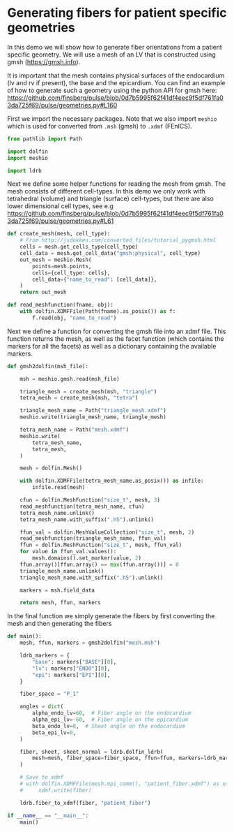 # Generating fibers for patient specific geometries

In this demo we will show how to generate fiber orientations from a patient specific geometry. We will use a mesh of an LV that is constructed using gmsh (https://gmsh.info).

It is important that the mesh contains physical surfaces of the endocardium (lv and rv if present), the base and the epicardium. You can find an example of how to generate such a geometry using the python API for gmsh here: https://github.com/finsberg/pulse/blob/0d7b5995f62f41df4eec9f5df761fa03da725f69/pulse/geometries.py#L160

First we import the necessary packages. Note that we also import `meshio` which is used for converted from `.msh` (gmsh) to `.xdmf` (FEnICS).

```python
from pathlib import Path
```

```python
import dolfin
import meshio
```

```python
import ldrb
```


Next we define some helper functions for reading the mesh from gmsh. The mesh consists of different cell-types. In this demo we only work with tetrahedral (volume) and triangle (surface) cell-types, but there are also lower dimensional cell types, see e.g https://github.com/finsberg/pulse/blob/0d7b5995f62f41df4eec9f5df761fa03da725f69/pulse/geometries.py#L61


```python
def create_mesh(mesh, cell_type):
    # From http://jsdokken.com/converted_files/tutorial_pygmsh.html
    cells = mesh.get_cells_type(cell_type)
    cell_data = mesh.get_cell_data("gmsh:physical", cell_type)
    out_mesh = meshio.Mesh(
        points=mesh.points,
        cells={cell_type: cells},
        cell_data={"name_to_read": [cell_data]},
    )
    return out_mesh
```

```python
def read_meshfunction(fname, obj):
    with dolfin.XDMFFile(Path(fname).as_posix()) as f:
        f.read(obj, "name_to_read")
```


Next we define a function for converting the gmsh file into an xdmf file. This function returns the mesh, as well as the facet function (which contains the markers for all the facets) as well as a dictionary containing the available markers.


```python
def gmsh2dolfin(msh_file):

    msh = meshio.gmsh.read(msh_file)

    triangle_mesh = create_mesh(msh, "triangle")
    tetra_mesh = create_mesh(msh, "tetra")

    triangle_mesh_name = Path("triangle_mesh.xdmf")
    meshio.write(triangle_mesh_name, triangle_mesh)

    tetra_mesh_name = Path("mesh.xdmf")
    meshio.write(
        tetra_mesh_name,
        tetra_mesh,
    )

    mesh = dolfin.Mesh()

    with dolfin.XDMFFile(tetra_mesh_name.as_posix()) as infile:
        infile.read(mesh)

    cfun = dolfin.MeshFunction("size_t", mesh, 3)
    read_meshfunction(tetra_mesh_name, cfun)
    tetra_mesh_name.unlink()
    tetra_mesh_name.with_suffix(".h5").unlink()

    ffun_val = dolfin.MeshValueCollection("size_t", mesh, 2)
    read_meshfunction(triangle_mesh_name, ffun_val)
    ffun = dolfin.MeshFunction("size_t", mesh, ffun_val)
    for value in ffun_val.values():
        mesh.domains().set_marker(value, 2)
    ffun.array()[ffun.array() == max(ffun.array())] = 0
    triangle_mesh_name.unlink()
    triangle_mesh_name.with_suffix(".h5").unlink()

    markers = msh.field_data

    return mesh, ffun, markers
```


In the final function we simply generate the fibers by first converting the mesh and then generating the fibers


```python
def main():
    mesh, ffun, markers = gmsh2dolfin("mesh.msh")

    ldrb_markers = {
        "base": markers["BASE"][0],
        "lv": markers["ENDO"][0],
        "epi": markers["EPI"][0],
    }

    fiber_space = "P_1"

    angles = dict(
        alpha_endo_lv=60,  # Fiber angle on the endocardium
        alpha_epi_lv=-60,  # Fiber angle on the epicardium
        beta_endo_lv=0,  # Sheet angle on the endocardium
        beta_epi_lv=0,
    )

    fiber, sheet, sheet_normal = ldrb.dolfin_ldrb(
        mesh=mesh, fiber_space=fiber_space, ffun=ffun, markers=ldrb_markers, **angles
    )

    # Save to xdmf
    # with dolfin.XDMFFile(mesh.mpi_comm(), "patient_fiber.xdmf") as xdmf:
    #     xdmf.write(fiber)

    ldrb.fiber_to_xdmf(fiber, "patient_fiber")
```

```python
if __name__ == "__main__":
    main()
```
